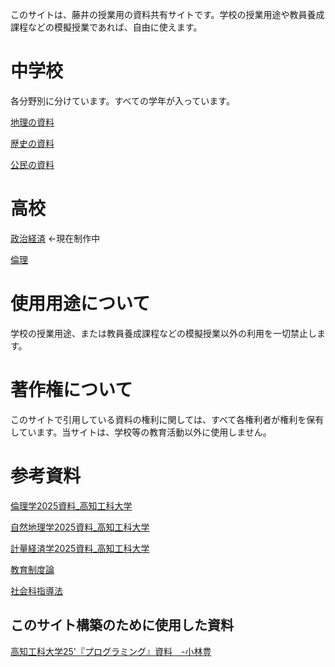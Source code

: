 このサイトは、藤井の授業用の資料共有サイトです。学校の授業用途や教員養成課程などの模擬授業であれば、自由に使えます。

# 中学校
各分野別に分けています。すべての学年が入っています。

[地理の資料](chiri/index.md)

[歴史の資料](Rekisi/index.md)

[公民の資料](Koumin/index.md)

# 高校

[政治経済]() ←現在制作中

[倫理](Rinri/index.md)

# 使用用途について
学校の授業用途、または教員養成課程などの模擬授業以外の利用を一切禁止します。

# 著作権について
このサイトで引用している資料の権利に関しては、すべて各権利者が権利を保有しています。当サイトは、学校等の教育活動以外に使用しません。


# 参考資料
[倫理学2025資料_高知工科大学](Rinrigaku25\index.html)

[自然地理学2025資料_高知工科大学](Shizenchirigaku/index.md)

[計量経済学2025資料_高知工科大学](KeiryouKeizaigaku25/index.md)

[教育制度論](Kyouikuseidoronn/index.md)

[社会科指導法](SyakaikaSidouhou4/index.md)
## このサイト構築のために使用した資料
[高知工科大学25'『プログラミング』資料　-小林豊](programming2025\index.html)


